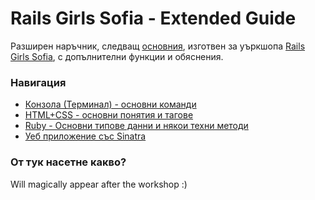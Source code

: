 # Rails Girls Sofia - Extended Guide

Разширен наръчник, следващ [основния](http://railsgirls.hno3.org/sinatra-app-bg/), изготвен за уъркшопа [Rails Girls Sofia](http://railsgirls.com/sofia.html), с допълнителни функции и обяснения. 

### Навигация
- [Конзола (Терминал) - основни команди](https://github.com/carolinepetrova/RailsGirlsSofia-Extended-Guide/blob/master/Console.md)
- [HTML+CSS - основни понятия и тагове](https://github.com/carolinepetrova/RailsGirlsSofia-Extended-Guide/blob/master/HTML_CSS.md)
- [Ruby - Основни типове данни и някои техни методи](https://github.com/carolinepetrova/RailsGirlsSofia-Extended-Guide/blob/master/Ruby.md)
- [Уеб приложение със Sinatra](https://github.com/carolinepetrova/RailsGirlsSofia-Extended-Guide/blob/master/WebApp_Ruby_Sinatra.md)

### Oт тук насетне какво?
Will magically appear after the workshop :)
